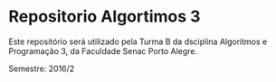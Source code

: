 # Repositorio Algortimos 3

Este repositório será utilizado pela Turma B da dsciplina
Algoritmos e Programação 3, da Faculdade Senac Porto Alegre.

Semestre: 2016/2

